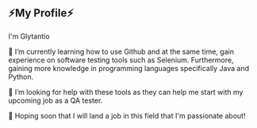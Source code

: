 ## ⚡My Profile⚡

I'm Glytantio

🌱 I’m currently learning how to use Github and at the same time, gain experience on software testing tools such as Selenium. Furthermore, gaining more knowledge in programming languages specifically Java and Python.

🤔 I’m looking for help with these tools as they can help me start with my upcoming job as a QA tester. 

🤞 Hoping soon that I will land a job in this field that I'm passionate about!
<!--
**Glytantio/Glytantio** is a ✨ _special_ ✨ repository because its `README.md` (this file) appears on your GitHub profile.

Here are some ideas to get you started:

- 🔭 I’m currently working on ...
- 🌱 I’m currently learning ...
- 👯 I’m looking to collaborate on ...
- 🤔 I’m looking for help with ...
- 💬 Ask me about ...
- 📫 How to reach me: ...
- 😄 Pronouns: ...
- ⚡ Fun fact: ...
-->
